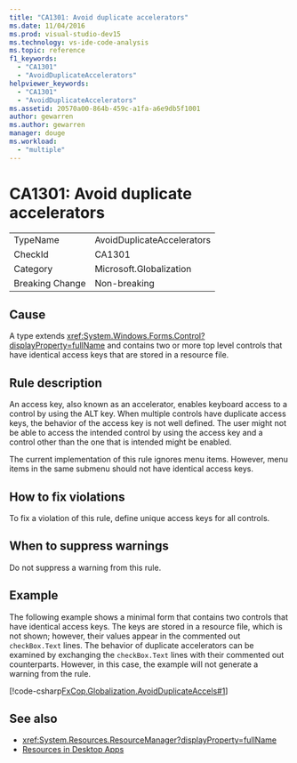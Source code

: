 ```yaml
---
title: "CA1301: Avoid duplicate accelerators"
ms.date: 11/04/2016
ms.prod: visual-studio-dev15
ms.technology: vs-ide-code-analysis
ms.topic: reference
f1_keywords:
  - "CA1301"
  - "AvoidDuplicateAccelerators"
helpviewer_keywords:
  - "CA1301"
  - "AvoidDuplicateAccelerators"
ms.assetid: 20570a00-864b-459c-a1fa-a6e9db5f1001
author: gewarren
ms.author: gewarren
manager: douge
ms.workload:
  - "multiple"
---
```

# CA1301: Avoid duplicate accelerators

|||
|-|-|
|TypeName|AvoidDuplicateAccelerators|
|CheckId|CA1301|
|Category|Microsoft.Globalization|
|Breaking Change|Non-breaking|

## Cause
 A type extends <xref:System.Windows.Forms.Control?displayProperty=fullName> and contains two or more top level controls that have identical access keys that are stored in a resource file.

## Rule description
 An access key, also known as an accelerator, enables keyboard access to a control by using the ALT key. When multiple controls have duplicate access keys, the behavior of the access key is not well defined. The user might not be able to access the intended control by using the access key and a control other than the one that is intended might be enabled.

 The current implementation of this rule ignores menu items. However, menu items in the same submenu should not have identical access keys.

## How to fix violations
 To fix a violation of this rule, define unique access keys for all controls.

## When to suppress warnings
 Do not suppress a warning from this rule.

## Example
 The following example shows a minimal form that contains two controls that have identical access keys. The keys are stored in a resource file, which is not shown; however, their values appear in the commented out `checkBox.Text` lines. The behavior of duplicate accelerators can be examined by exchanging the `checkBox.Text` lines with their commented out counterparts. However, in this case, the example will not generate a warning from the rule.

 [!code-csharp[FxCop.Globalization.AvoidDuplicateAccels#1](../code-quality/codesnippet/CSharp/ca1301-avoid-duplicate-accelerators_1.cs)]

## See also

- <xref:System.Resources.ResourceManager?displayProperty=fullName>
- [Resources in Desktop Apps](/dotnet/framework/resources/index)